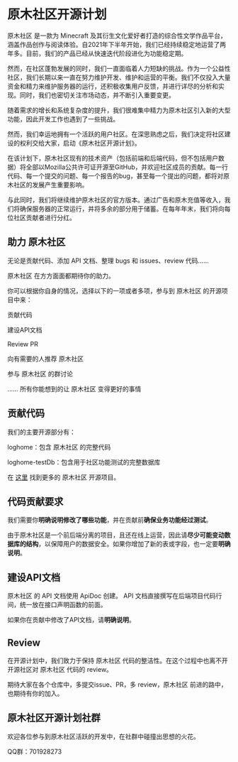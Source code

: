 # 原木社区开源计划

原木社区 是一款为 Minecraft 及其衍生文化爱好者打造的综合性文学作品平台，涵盖作品创作与阅读体验。自2021年下半年开始，我们已经持续稳定地运营了两年多。目前，我们的产品已经从快速迭代阶段进化为功能稳定期。

然而，在社区蓬勃发展的同时，我们一直面临着人力短缺的挑战。作为一个公益性社区，我们长期以来一直在努力维护开发、维护和运营的平衡。我们不仅投入大量资金和精力来维护服务器的运行，还积极收集用户反馈，并进行详尽的分析和实现。同时，我们也密切关注市场动态，并不断引入重要变更。

随着需求的增长和系统复杂度的提升，我们很难集中精力为原木社区引入新的大型功能，因此开发工作也遇到了一些挑战。

然而，我们幸运地拥有一个活跃的用户社区。在深思熟虑之后，我们决定将社区建设的权利交给大家，启动《原木社区开源计划》。

在该计划下，原木社区现有的技术资产（包括前端和后端代码，但不包括用户数据）将全部以Mozilla公共许可证开源至GitHub，并欢迎社区成员的贡献。每一行代码、每一个提交的问题、每一个报告的bug，甚至每一个提出的问题，都将对原木社区的发展产生重要影响。

与此同时，我们将继续维护原木社区的官方版本。通过广告和原木充值等收入，我们将确保服务器的正常运行，并将多余的部分用于储蓄。在每年年末，我们将向每位社区贡献者进行分红。

## 助力 原木社区

无论是贡献代码、添加 API 文档、整理 bugs 和 issues、review 代码……

原木社区 在方方面面都期待你的助力。

你可以根据你自身的情况，选择以下的一项或者多项，参与到 原木社区 的开源项目中来：

贡献代码

建设API文档

Review PR

向有需要的人推荐 原木社区

参与 原木社区 的群讨论

…… 所有你能想到的让 原木社区 变得更好的事情

## 贡献代码

我们的主要开源部分有：

loghome：包含 原木社区 的完整代码

loghome-testDb：包含用于社区功能测试的完整数据库

在 [这里](https://github.com/OpenLogHome) 找到更多的 原木社区 开源项目。

## 代码贡献要求

我们需要你**明确说明修改了哪些功能**，并在贡献前**确保业务功能经过测试**。

由于原木社区是一个前后端分离的项目，且还在线上运营，因此请**尽少可能变动数据库的结构**，以保障用户的数据安全。如果你增加了新的表或字段，也一定要**明确说明**。

## 建设API文档

原木社区 的 API 文档使用 ApiDoc 创建。 API 文档直接撰写在后端项目代码行间，统一放在接口声明函数的前面。

如果你在贡献中修改了API文档，请**明确说明**。

## Review

在开源计划中，我们致力于保持 原木社区 代码的整洁性。在这个过程中也离不开开源社区对 原木社区 代码的 review。

期待大家在各个仓库中，多提交issue、PR，多 review，原木社区 前进的路中，也期待有你的加入。

## 原木社区开源计划社群

欢迎各位参与到原木社区活跃的开发中，在社群中碰撞出思想的火花。

QQ群：701928273
